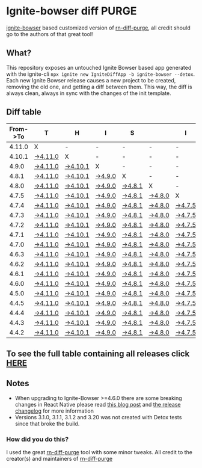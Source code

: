 # Ignite-bowser diff PURGE

[ignite-bowser](https://github.com/infinitered/ignite-bowser) based customized version of [rn-diff-purge](https://github.com/react-native-community/rn-diff-purge/), all credit should go to the authors of that great tool!

## What?

This repository exposes an untouched Ignite Bowser based app generated with the ignite-cli
`npx ignite new IgniteDiffApp -b ignite-bowser --detox`. Each new Ignite Bowser release causes a new project to be created, removing the old one, and getting a diff between them. This way, the diff is always clean, always in sync with the changes of the init template.

## Diff table

| From->To | T                                                                                                     | H                                                                                                    | I                                                                                                  | S                                                                                                  |                                                                                                    | I                                                                                                  | S                                                                                                  |                                                                                                    | C                                                                                                  | O                                                                                                  | O                                                                                                  | L                                                                                                  |                                                                                                    |                                                                                                    |                                                                                                    |                                                                                                    |                                                                                                    |                                                                                                    |                                                                                                    |     |
| -------- | ----------------------------------------------------------------------------------------------------- | ---------------------------------------------------------------------------------------------------- | -------------------------------------------------------------------------------------------------- | -------------------------------------------------------------------------------------------------- | -------------------------------------------------------------------------------------------------- | -------------------------------------------------------------------------------------------------- | -------------------------------------------------------------------------------------------------- | -------------------------------------------------------------------------------------------------- | -------------------------------------------------------------------------------------------------- | -------------------------------------------------------------------------------------------------- | -------------------------------------------------------------------------------------------------- | -------------------------------------------------------------------------------------------------- | -------------------------------------------------------------------------------------------------- | -------------------------------------------------------------------------------------------------- | -------------------------------------------------------------------------------------------------- | -------------------------------------------------------------------------------------------------- | -------------------------------------------------------------------------------------------------- | -------------------------------------------------------------------------------------------------- | -------------------------------------------------------------------------------------------------- | --- |
| 4.11.0   | X                                                                                                     | -                                                                                                    | -                                                                                                  | -                                                                                                  | -                                                                                                  | -                                                                                                  | -                                                                                                  | -                                                                                                  | -                                                                                                  | -                                                                                                  | -                                                                                                  | -                                                                                                  | -                                                                                                  | -                                                                                                  | -                                                                                                  | -                                                                                                  | -                                                                                                  | -                                                                                                  | -                                                                                                  | -   |
| 4.10.1   | [->4.11.0](https://github.com/nirre7/ignite-bowser-diff-purge/compare/release/4.10.1..release/4.11.0) | X                                                                                                    | -                                                                                                  | -                                                                                                  | -                                                                                                  | -                                                                                                  | -                                                                                                  | -                                                                                                  | -                                                                                                  | -                                                                                                  | -                                                                                                  | -                                                                                                  | -                                                                                                  | -                                                                                                  | -                                                                                                  | -                                                                                                  | -                                                                                                  | -                                                                                                  | -                                                                                                  | -   |
| 4.9.0    | [->4.11.0](https://github.com/nirre7/ignite-bowser-diff-purge/compare/release/4.9.0..release/4.11.0)  | [->4.10.1](https://github.com/nirre7/ignite-bowser-diff-purge/compare/release/4.9.0..release/4.10.1) | X                                                                                                  | -                                                                                                  | -                                                                                                  | -                                                                                                  | -                                                                                                  | -                                                                                                  | -                                                                                                  | -                                                                                                  | -                                                                                                  | -                                                                                                  | -                                                                                                  | -                                                                                                  | -                                                                                                  | -                                                                                                  | -                                                                                                  | -                                                                                                  | -                                                                                                  | -   |
| 4.8.1    | [->4.11.0](https://github.com/nirre7/ignite-bowser-diff-purge/compare/release/4.8.1..release/4.11.0)  | [->4.10.1](https://github.com/nirre7/ignite-bowser-diff-purge/compare/release/4.8.1..release/4.10.1) | [->4.9.0](https://github.com/nirre7/ignite-bowser-diff-purge/compare/release/4.8.1..release/4.9.0) | X                                                                                                  | -                                                                                                  | -                                                                                                  | -                                                                                                  | -                                                                                                  | -                                                                                                  | -                                                                                                  | -                                                                                                  | -                                                                                                  | -                                                                                                  | -                                                                                                  | -                                                                                                  | -                                                                                                  | -                                                                                                  | -                                                                                                  | -                                                                                                  | -   |
| 4.8.0    | [->4.11.0](https://github.com/nirre7/ignite-bowser-diff-purge/compare/release/4.8.0..release/4.11.0)  | [->4.10.1](https://github.com/nirre7/ignite-bowser-diff-purge/compare/release/4.8.0..release/4.10.1) | [->4.9.0](https://github.com/nirre7/ignite-bowser-diff-purge/compare/release/4.8.0..release/4.9.0) | [->4.8.1](https://github.com/nirre7/ignite-bowser-diff-purge/compare/release/4.8.0..release/4.8.1) | X                                                                                                  | -                                                                                                  | -                                                                                                  | -                                                                                                  | -                                                                                                  | -                                                                                                  | -                                                                                                  | -                                                                                                  | -                                                                                                  | -                                                                                                  | -                                                                                                  | -                                                                                                  | -                                                                                                  | -                                                                                                  | -                                                                                                  | -   |
| 4.7.5    | [->4.11.0](https://github.com/nirre7/ignite-bowser-diff-purge/compare/release/4.7.5..release/4.11.0)  | [->4.10.1](https://github.com/nirre7/ignite-bowser-diff-purge/compare/release/4.7.5..release/4.10.1) | [->4.9.0](https://github.com/nirre7/ignite-bowser-diff-purge/compare/release/4.7.5..release/4.9.0) | [->4.8.1](https://github.com/nirre7/ignite-bowser-diff-purge/compare/release/4.7.5..release/4.8.1) | [->4.8.0](https://github.com/nirre7/ignite-bowser-diff-purge/compare/release/4.7.5..release/4.8.0) | X                                                                                                  | -                                                                                                  | -                                                                                                  | -                                                                                                  | -                                                                                                  | -                                                                                                  | -                                                                                                  | -                                                                                                  | -                                                                                                  | -                                                                                                  | -                                                                                                  | -                                                                                                  | -                                                                                                  | -                                                                                                  | -   |
| 4.7.4    | [->4.11.0](https://github.com/nirre7/ignite-bowser-diff-purge/compare/release/4.7.4..release/4.11.0)  | [->4.10.1](https://github.com/nirre7/ignite-bowser-diff-purge/compare/release/4.7.4..release/4.10.1) | [->4.9.0](https://github.com/nirre7/ignite-bowser-diff-purge/compare/release/4.7.4..release/4.9.0) | [->4.8.1](https://github.com/nirre7/ignite-bowser-diff-purge/compare/release/4.7.4..release/4.8.1) | [->4.8.0](https://github.com/nirre7/ignite-bowser-diff-purge/compare/release/4.7.4..release/4.8.0) | [->4.7.5](https://github.com/nirre7/ignite-bowser-diff-purge/compare/release/4.7.4..release/4.7.5) | X                                                                                                  | -                                                                                                  | -                                                                                                  | -                                                                                                  | -                                                                                                  | -                                                                                                  | -                                                                                                  | -                                                                                                  | -                                                                                                  | -                                                                                                  | -                                                                                                  | -                                                                                                  | -                                                                                                  | -   |
| 4.7.3    | [->4.11.0](https://github.com/nirre7/ignite-bowser-diff-purge/compare/release/4.7.3..release/4.11.0)  | [->4.10.1](https://github.com/nirre7/ignite-bowser-diff-purge/compare/release/4.7.3..release/4.10.1) | [->4.9.0](https://github.com/nirre7/ignite-bowser-diff-purge/compare/release/4.7.3..release/4.9.0) | [->4.8.1](https://github.com/nirre7/ignite-bowser-diff-purge/compare/release/4.7.3..release/4.8.1) | [->4.8.0](https://github.com/nirre7/ignite-bowser-diff-purge/compare/release/4.7.3..release/4.8.0) | [->4.7.5](https://github.com/nirre7/ignite-bowser-diff-purge/compare/release/4.7.3..release/4.7.5) | [->4.7.4](https://github.com/nirre7/ignite-bowser-diff-purge/compare/release/4.7.3..release/4.7.4) | X                                                                                                  | -                                                                                                  | -                                                                                                  | -                                                                                                  | -                                                                                                  | -                                                                                                  | -                                                                                                  | -                                                                                                  | -                                                                                                  | -                                                                                                  | -                                                                                                  | -                                                                                                  | -   |
| 4.7.2    | [->4.11.0](https://github.com/nirre7/ignite-bowser-diff-purge/compare/release/4.7.2..release/4.11.0)  | [->4.10.1](https://github.com/nirre7/ignite-bowser-diff-purge/compare/release/4.7.2..release/4.10.1) | [->4.9.0](https://github.com/nirre7/ignite-bowser-diff-purge/compare/release/4.7.2..release/4.9.0) | [->4.8.1](https://github.com/nirre7/ignite-bowser-diff-purge/compare/release/4.7.2..release/4.8.1) | [->4.8.0](https://github.com/nirre7/ignite-bowser-diff-purge/compare/release/4.7.2..release/4.8.0) | [->4.7.5](https://github.com/nirre7/ignite-bowser-diff-purge/compare/release/4.7.2..release/4.7.5) | [->4.7.4](https://github.com/nirre7/ignite-bowser-diff-purge/compare/release/4.7.2..release/4.7.4) | [->4.7.3](https://github.com/nirre7/ignite-bowser-diff-purge/compare/release/4.7.2..release/4.7.3) | X                                                                                                  | -                                                                                                  | -                                                                                                  | -                                                                                                  | -                                                                                                  | -                                                                                                  | -                                                                                                  | -                                                                                                  | -                                                                                                  | -                                                                                                  | -                                                                                                  | -   |
| 4.7.1    | [->4.11.0](https://github.com/nirre7/ignite-bowser-diff-purge/compare/release/4.7.1..release/4.11.0)  | [->4.10.1](https://github.com/nirre7/ignite-bowser-diff-purge/compare/release/4.7.1..release/4.10.1) | [->4.9.0](https://github.com/nirre7/ignite-bowser-diff-purge/compare/release/4.7.1..release/4.9.0) | [->4.8.1](https://github.com/nirre7/ignite-bowser-diff-purge/compare/release/4.7.1..release/4.8.1) | [->4.8.0](https://github.com/nirre7/ignite-bowser-diff-purge/compare/release/4.7.1..release/4.8.0) | [->4.7.5](https://github.com/nirre7/ignite-bowser-diff-purge/compare/release/4.7.1..release/4.7.5) | [->4.7.4](https://github.com/nirre7/ignite-bowser-diff-purge/compare/release/4.7.1..release/4.7.4) | [->4.7.3](https://github.com/nirre7/ignite-bowser-diff-purge/compare/release/4.7.1..release/4.7.3) | [->4.7.2](https://github.com/nirre7/ignite-bowser-diff-purge/compare/release/4.7.1..release/4.7.2) | X                                                                                                  | -                                                                                                  | -                                                                                                  | -                                                                                                  | -                                                                                                  | -                                                                                                  | -                                                                                                  | -                                                                                                  | -                                                                                                  | -                                                                                                  | -   |
| 4.7.0    | [->4.11.0](https://github.com/nirre7/ignite-bowser-diff-purge/compare/release/4.7.0..release/4.11.0)  | [->4.10.1](https://github.com/nirre7/ignite-bowser-diff-purge/compare/release/4.7.0..release/4.10.1) | [->4.9.0](https://github.com/nirre7/ignite-bowser-diff-purge/compare/release/4.7.0..release/4.9.0) | [->4.8.1](https://github.com/nirre7/ignite-bowser-diff-purge/compare/release/4.7.0..release/4.8.1) | [->4.8.0](https://github.com/nirre7/ignite-bowser-diff-purge/compare/release/4.7.0..release/4.8.0) | [->4.7.5](https://github.com/nirre7/ignite-bowser-diff-purge/compare/release/4.7.0..release/4.7.5) | [->4.7.4](https://github.com/nirre7/ignite-bowser-diff-purge/compare/release/4.7.0..release/4.7.4) | [->4.7.3](https://github.com/nirre7/ignite-bowser-diff-purge/compare/release/4.7.0..release/4.7.3) | [->4.7.2](https://github.com/nirre7/ignite-bowser-diff-purge/compare/release/4.7.0..release/4.7.2) | [->4.7.1](https://github.com/nirre7/ignite-bowser-diff-purge/compare/release/4.7.0..release/4.7.1) | X                                                                                                  | -                                                                                                  | -                                                                                                  | -                                                                                                  | -                                                                                                  | -                                                                                                  | -                                                                                                  | -                                                                                                  | -                                                                                                  | -   |
| 4.6.3    | [->4.11.0](https://github.com/nirre7/ignite-bowser-diff-purge/compare/release/4.6.3..release/4.11.0)  | [->4.10.1](https://github.com/nirre7/ignite-bowser-diff-purge/compare/release/4.6.3..release/4.10.1) | [->4.9.0](https://github.com/nirre7/ignite-bowser-diff-purge/compare/release/4.6.3..release/4.9.0) | [->4.8.1](https://github.com/nirre7/ignite-bowser-diff-purge/compare/release/4.6.3..release/4.8.1) | [->4.8.0](https://github.com/nirre7/ignite-bowser-diff-purge/compare/release/4.6.3..release/4.8.0) | [->4.7.5](https://github.com/nirre7/ignite-bowser-diff-purge/compare/release/4.6.3..release/4.7.5) | [->4.7.4](https://github.com/nirre7/ignite-bowser-diff-purge/compare/release/4.6.3..release/4.7.4) | [->4.7.3](https://github.com/nirre7/ignite-bowser-diff-purge/compare/release/4.6.3..release/4.7.3) | [->4.7.2](https://github.com/nirre7/ignite-bowser-diff-purge/compare/release/4.6.3..release/4.7.2) | [->4.7.1](https://github.com/nirre7/ignite-bowser-diff-purge/compare/release/4.6.3..release/4.7.1) | [->4.7.0](https://github.com/nirre7/ignite-bowser-diff-purge/compare/release/4.6.3..release/4.7.0) | X                                                                                                  | -                                                                                                  | -                                                                                                  | -                                                                                                  | -                                                                                                  | -                                                                                                  | -                                                                                                  | -                                                                                                  | -   |
| 4.6.2    | [->4.11.0](https://github.com/nirre7/ignite-bowser-diff-purge/compare/release/4.6.2..release/4.11.0)  | [->4.10.1](https://github.com/nirre7/ignite-bowser-diff-purge/compare/release/4.6.2..release/4.10.1) | [->4.9.0](https://github.com/nirre7/ignite-bowser-diff-purge/compare/release/4.6.2..release/4.9.0) | [->4.8.1](https://github.com/nirre7/ignite-bowser-diff-purge/compare/release/4.6.2..release/4.8.1) | [->4.8.0](https://github.com/nirre7/ignite-bowser-diff-purge/compare/release/4.6.2..release/4.8.0) | [->4.7.5](https://github.com/nirre7/ignite-bowser-diff-purge/compare/release/4.6.2..release/4.7.5) | [->4.7.4](https://github.com/nirre7/ignite-bowser-diff-purge/compare/release/4.6.2..release/4.7.4) | [->4.7.3](https://github.com/nirre7/ignite-bowser-diff-purge/compare/release/4.6.2..release/4.7.3) | [->4.7.2](https://github.com/nirre7/ignite-bowser-diff-purge/compare/release/4.6.2..release/4.7.2) | [->4.7.1](https://github.com/nirre7/ignite-bowser-diff-purge/compare/release/4.6.2..release/4.7.1) | [->4.7.0](https://github.com/nirre7/ignite-bowser-diff-purge/compare/release/4.6.2..release/4.7.0) | [->4.6.3](https://github.com/nirre7/ignite-bowser-diff-purge/compare/release/4.6.2..release/4.6.3) | X                                                                                                  | -                                                                                                  | -                                                                                                  | -                                                                                                  | -                                                                                                  | -                                                                                                  | -                                                                                                  | -   |
| 4.6.1    | [->4.11.0](https://github.com/nirre7/ignite-bowser-diff-purge/compare/release/4.6.1..release/4.11.0)  | [->4.10.1](https://github.com/nirre7/ignite-bowser-diff-purge/compare/release/4.6.1..release/4.10.1) | [->4.9.0](https://github.com/nirre7/ignite-bowser-diff-purge/compare/release/4.6.1..release/4.9.0) | [->4.8.1](https://github.com/nirre7/ignite-bowser-diff-purge/compare/release/4.6.1..release/4.8.1) | [->4.8.0](https://github.com/nirre7/ignite-bowser-diff-purge/compare/release/4.6.1..release/4.8.0) | [->4.7.5](https://github.com/nirre7/ignite-bowser-diff-purge/compare/release/4.6.1..release/4.7.5) | [->4.7.4](https://github.com/nirre7/ignite-bowser-diff-purge/compare/release/4.6.1..release/4.7.4) | [->4.7.3](https://github.com/nirre7/ignite-bowser-diff-purge/compare/release/4.6.1..release/4.7.3) | [->4.7.2](https://github.com/nirre7/ignite-bowser-diff-purge/compare/release/4.6.1..release/4.7.2) | [->4.7.1](https://github.com/nirre7/ignite-bowser-diff-purge/compare/release/4.6.1..release/4.7.1) | [->4.7.0](https://github.com/nirre7/ignite-bowser-diff-purge/compare/release/4.6.1..release/4.7.0) | [->4.6.3](https://github.com/nirre7/ignite-bowser-diff-purge/compare/release/4.6.1..release/4.6.3) | [->4.6.2](https://github.com/nirre7/ignite-bowser-diff-purge/compare/release/4.6.1..release/4.6.2) | X                                                                                                  | -                                                                                                  | -                                                                                                  | -                                                                                                  | -                                                                                                  | -                                                                                                  | -   |
| 4.6.0    | [->4.11.0](https://github.com/nirre7/ignite-bowser-diff-purge/compare/release/4.6.0..release/4.11.0)  | [->4.10.1](https://github.com/nirre7/ignite-bowser-diff-purge/compare/release/4.6.0..release/4.10.1) | [->4.9.0](https://github.com/nirre7/ignite-bowser-diff-purge/compare/release/4.6.0..release/4.9.0) | [->4.8.1](https://github.com/nirre7/ignite-bowser-diff-purge/compare/release/4.6.0..release/4.8.1) | [->4.8.0](https://github.com/nirre7/ignite-bowser-diff-purge/compare/release/4.6.0..release/4.8.0) | [->4.7.5](https://github.com/nirre7/ignite-bowser-diff-purge/compare/release/4.6.0..release/4.7.5) | [->4.7.4](https://github.com/nirre7/ignite-bowser-diff-purge/compare/release/4.6.0..release/4.7.4) | [->4.7.3](https://github.com/nirre7/ignite-bowser-diff-purge/compare/release/4.6.0..release/4.7.3) | [->4.7.2](https://github.com/nirre7/ignite-bowser-diff-purge/compare/release/4.6.0..release/4.7.2) | [->4.7.1](https://github.com/nirre7/ignite-bowser-diff-purge/compare/release/4.6.0..release/4.7.1) | [->4.7.0](https://github.com/nirre7/ignite-bowser-diff-purge/compare/release/4.6.0..release/4.7.0) | [->4.6.3](https://github.com/nirre7/ignite-bowser-diff-purge/compare/release/4.6.0..release/4.6.3) | [->4.6.2](https://github.com/nirre7/ignite-bowser-diff-purge/compare/release/4.6.0..release/4.6.2) | [->4.6.1](https://github.com/nirre7/ignite-bowser-diff-purge/compare/release/4.6.0..release/4.6.1) | X                                                                                                  | -                                                                                                  | -                                                                                                  | -                                                                                                  | -                                                                                                  | -   |
| 4.5.0    | [->4.11.0](https://github.com/nirre7/ignite-bowser-diff-purge/compare/release/4.5.0..release/4.11.0)  | [->4.10.1](https://github.com/nirre7/ignite-bowser-diff-purge/compare/release/4.5.0..release/4.10.1) | [->4.9.0](https://github.com/nirre7/ignite-bowser-diff-purge/compare/release/4.5.0..release/4.9.0) | [->4.8.1](https://github.com/nirre7/ignite-bowser-diff-purge/compare/release/4.5.0..release/4.8.1) | [->4.8.0](https://github.com/nirre7/ignite-bowser-diff-purge/compare/release/4.5.0..release/4.8.0) | [->4.7.5](https://github.com/nirre7/ignite-bowser-diff-purge/compare/release/4.5.0..release/4.7.5) | [->4.7.4](https://github.com/nirre7/ignite-bowser-diff-purge/compare/release/4.5.0..release/4.7.4) | [->4.7.3](https://github.com/nirre7/ignite-bowser-diff-purge/compare/release/4.5.0..release/4.7.3) | [->4.7.2](https://github.com/nirre7/ignite-bowser-diff-purge/compare/release/4.5.0..release/4.7.2) | [->4.7.1](https://github.com/nirre7/ignite-bowser-diff-purge/compare/release/4.5.0..release/4.7.1) | [->4.7.0](https://github.com/nirre7/ignite-bowser-diff-purge/compare/release/4.5.0..release/4.7.0) | [->4.6.3](https://github.com/nirre7/ignite-bowser-diff-purge/compare/release/4.5.0..release/4.6.3) | [->4.6.2](https://github.com/nirre7/ignite-bowser-diff-purge/compare/release/4.5.0..release/4.6.2) | [->4.6.1](https://github.com/nirre7/ignite-bowser-diff-purge/compare/release/4.5.0..release/4.6.1) | [->4.6.0](https://github.com/nirre7/ignite-bowser-diff-purge/compare/release/4.5.0..release/4.6.0) | X                                                                                                  | -                                                                                                  | -                                                                                                  | -                                                                                                  | -   |
| 4.4.5    | [->4.11.0](https://github.com/nirre7/ignite-bowser-diff-purge/compare/release/4.4.5..release/4.11.0)  | [->4.10.1](https://github.com/nirre7/ignite-bowser-diff-purge/compare/release/4.4.5..release/4.10.1) | [->4.9.0](https://github.com/nirre7/ignite-bowser-diff-purge/compare/release/4.4.5..release/4.9.0) | [->4.8.1](https://github.com/nirre7/ignite-bowser-diff-purge/compare/release/4.4.5..release/4.8.1) | [->4.8.0](https://github.com/nirre7/ignite-bowser-diff-purge/compare/release/4.4.5..release/4.8.0) | [->4.7.5](https://github.com/nirre7/ignite-bowser-diff-purge/compare/release/4.4.5..release/4.7.5) | [->4.7.4](https://github.com/nirre7/ignite-bowser-diff-purge/compare/release/4.4.5..release/4.7.4) | [->4.7.3](https://github.com/nirre7/ignite-bowser-diff-purge/compare/release/4.4.5..release/4.7.3) | [->4.7.2](https://github.com/nirre7/ignite-bowser-diff-purge/compare/release/4.4.5..release/4.7.2) | [->4.7.1](https://github.com/nirre7/ignite-bowser-diff-purge/compare/release/4.4.5..release/4.7.1) | [->4.7.0](https://github.com/nirre7/ignite-bowser-diff-purge/compare/release/4.4.5..release/4.7.0) | [->4.6.3](https://github.com/nirre7/ignite-bowser-diff-purge/compare/release/4.4.5..release/4.6.3) | [->4.6.2](https://github.com/nirre7/ignite-bowser-diff-purge/compare/release/4.4.5..release/4.6.2) | [->4.6.1](https://github.com/nirre7/ignite-bowser-diff-purge/compare/release/4.4.5..release/4.6.1) | [->4.6.0](https://github.com/nirre7/ignite-bowser-diff-purge/compare/release/4.4.5..release/4.6.0) | [->4.5.0](https://github.com/nirre7/ignite-bowser-diff-purge/compare/release/4.4.5..release/4.5.0) | X                                                                                                  | -                                                                                                  | -                                                                                                  | -   |
| 4.4.4    | [->4.11.0](https://github.com/nirre7/ignite-bowser-diff-purge/compare/release/4.4.4..release/4.11.0)  | [->4.10.1](https://github.com/nirre7/ignite-bowser-diff-purge/compare/release/4.4.4..release/4.10.1) | [->4.9.0](https://github.com/nirre7/ignite-bowser-diff-purge/compare/release/4.4.4..release/4.9.0) | [->4.8.1](https://github.com/nirre7/ignite-bowser-diff-purge/compare/release/4.4.4..release/4.8.1) | [->4.8.0](https://github.com/nirre7/ignite-bowser-diff-purge/compare/release/4.4.4..release/4.8.0) | [->4.7.5](https://github.com/nirre7/ignite-bowser-diff-purge/compare/release/4.4.4..release/4.7.5) | [->4.7.4](https://github.com/nirre7/ignite-bowser-diff-purge/compare/release/4.4.4..release/4.7.4) | [->4.7.3](https://github.com/nirre7/ignite-bowser-diff-purge/compare/release/4.4.4..release/4.7.3) | [->4.7.2](https://github.com/nirre7/ignite-bowser-diff-purge/compare/release/4.4.4..release/4.7.2) | [->4.7.1](https://github.com/nirre7/ignite-bowser-diff-purge/compare/release/4.4.4..release/4.7.1) | [->4.7.0](https://github.com/nirre7/ignite-bowser-diff-purge/compare/release/4.4.4..release/4.7.0) | [->4.6.3](https://github.com/nirre7/ignite-bowser-diff-purge/compare/release/4.4.4..release/4.6.3) | [->4.6.2](https://github.com/nirre7/ignite-bowser-diff-purge/compare/release/4.4.4..release/4.6.2) | [->4.6.1](https://github.com/nirre7/ignite-bowser-diff-purge/compare/release/4.4.4..release/4.6.1) | [->4.6.0](https://github.com/nirre7/ignite-bowser-diff-purge/compare/release/4.4.4..release/4.6.0) | [->4.5.0](https://github.com/nirre7/ignite-bowser-diff-purge/compare/release/4.4.4..release/4.5.0) | [->4.4.5](https://github.com/nirre7/ignite-bowser-diff-purge/compare/release/4.4.4..release/4.4.5) | X                                                                                                  | -                                                                                                  | -   |
| 4.4.3    | [->4.11.0](https://github.com/nirre7/ignite-bowser-diff-purge/compare/release/4.4.3..release/4.11.0)  | [->4.10.1](https://github.com/nirre7/ignite-bowser-diff-purge/compare/release/4.4.3..release/4.10.1) | [->4.9.0](https://github.com/nirre7/ignite-bowser-diff-purge/compare/release/4.4.3..release/4.9.0) | [->4.8.1](https://github.com/nirre7/ignite-bowser-diff-purge/compare/release/4.4.3..release/4.8.1) | [->4.8.0](https://github.com/nirre7/ignite-bowser-diff-purge/compare/release/4.4.3..release/4.8.0) | [->4.7.5](https://github.com/nirre7/ignite-bowser-diff-purge/compare/release/4.4.3..release/4.7.5) | [->4.7.4](https://github.com/nirre7/ignite-bowser-diff-purge/compare/release/4.4.3..release/4.7.4) | [->4.7.3](https://github.com/nirre7/ignite-bowser-diff-purge/compare/release/4.4.3..release/4.7.3) | [->4.7.2](https://github.com/nirre7/ignite-bowser-diff-purge/compare/release/4.4.3..release/4.7.2) | [->4.7.1](https://github.com/nirre7/ignite-bowser-diff-purge/compare/release/4.4.3..release/4.7.1) | [->4.7.0](https://github.com/nirre7/ignite-bowser-diff-purge/compare/release/4.4.3..release/4.7.0) | [->4.6.3](https://github.com/nirre7/ignite-bowser-diff-purge/compare/release/4.4.3..release/4.6.3) | [->4.6.2](https://github.com/nirre7/ignite-bowser-diff-purge/compare/release/4.4.3..release/4.6.2) | [->4.6.1](https://github.com/nirre7/ignite-bowser-diff-purge/compare/release/4.4.3..release/4.6.1) | [->4.6.0](https://github.com/nirre7/ignite-bowser-diff-purge/compare/release/4.4.3..release/4.6.0) | [->4.5.0](https://github.com/nirre7/ignite-bowser-diff-purge/compare/release/4.4.3..release/4.5.0) | [->4.4.5](https://github.com/nirre7/ignite-bowser-diff-purge/compare/release/4.4.3..release/4.4.5) | [->4.4.4](https://github.com/nirre7/ignite-bowser-diff-purge/compare/release/4.4.3..release/4.4.4) | X                                                                                                  | -   |
| 4.4.2    | [->4.11.0](https://github.com/nirre7/ignite-bowser-diff-purge/compare/release/4.4.2..release/4.11.0)  | [->4.10.1](https://github.com/nirre7/ignite-bowser-diff-purge/compare/release/4.4.2..release/4.10.1) | [->4.9.0](https://github.com/nirre7/ignite-bowser-diff-purge/compare/release/4.4.2..release/4.9.0) | [->4.8.1](https://github.com/nirre7/ignite-bowser-diff-purge/compare/release/4.4.2..release/4.8.1) | [->4.8.0](https://github.com/nirre7/ignite-bowser-diff-purge/compare/release/4.4.2..release/4.8.0) | [->4.7.5](https://github.com/nirre7/ignite-bowser-diff-purge/compare/release/4.4.2..release/4.7.5) | [->4.7.4](https://github.com/nirre7/ignite-bowser-diff-purge/compare/release/4.4.2..release/4.7.4) | [->4.7.3](https://github.com/nirre7/ignite-bowser-diff-purge/compare/release/4.4.2..release/4.7.3) | [->4.7.2](https://github.com/nirre7/ignite-bowser-diff-purge/compare/release/4.4.2..release/4.7.2) | [->4.7.1](https://github.com/nirre7/ignite-bowser-diff-purge/compare/release/4.4.2..release/4.7.1) | [->4.7.0](https://github.com/nirre7/ignite-bowser-diff-purge/compare/release/4.4.2..release/4.7.0) | [->4.6.3](https://github.com/nirre7/ignite-bowser-diff-purge/compare/release/4.4.2..release/4.6.3) | [->4.6.2](https://github.com/nirre7/ignite-bowser-diff-purge/compare/release/4.4.2..release/4.6.2) | [->4.6.1](https://github.com/nirre7/ignite-bowser-diff-purge/compare/release/4.4.2..release/4.6.1) | [->4.6.0](https://github.com/nirre7/ignite-bowser-diff-purge/compare/release/4.4.2..release/4.6.0) | [->4.5.0](https://github.com/nirre7/ignite-bowser-diff-purge/compare/release/4.4.2..release/4.5.0) | [->4.4.5](https://github.com/nirre7/ignite-bowser-diff-purge/compare/release/4.4.2..release/4.4.5) | [->4.4.4](https://github.com/nirre7/ignite-bowser-diff-purge/compare/release/4.4.2..release/4.4.4) | [->4.4.3](https://github.com/nirre7/ignite-bowser-diff-purge/compare/release/4.4.2..release/4.4.3) | X   |

## To see the full table containing all releases click [HERE](https://nirre7.github.io/ignite-bowser-diff-purge/)

## Notes

- When upgrading to Ignite-Bowser >=4.6.0 there are some breaking changes in React Native please read [this blog post](https://facebook.github.io/react-native/blog/2019/07/03/version-60) and [the release changelog](https://github.com/react-native-community/releases/blob/master/CHANGELOG.md#060) for more information
- Versions 3.1.0, 3.1.1, 3.1.2 and 3.20 was not created with Detox tests since that broke the build.

### How did you do this?

I used the great [rn-diff-purge](https://github.com/react-native-community/rn-diff-purge/) tool with some minor tweaks. 
All credit to the creator(s) and maintainers of [rn-diff-purge](https://github.com/react-native-community/rn-diff-purge/)

